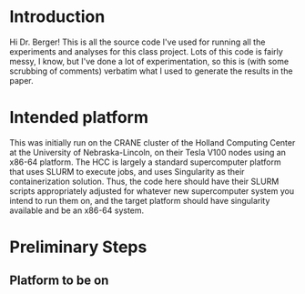 # Introduction
Hi Dr. Berger! This is all the source code I've used for running all the experiments and analyses for this class project.
Lots of this code is fairly messy, I know, but I've done a lot of experimentation, so this is (with some scrubbing of comments) verbatim what I used to generate the results in the paper.
# Intended platform
This was initially run on the CRANE cluster of the Holland Computing Center at the University of Nebraska-Lincoln, on their Tesla V100 nodes using an x86-64 platform.
The HCC is largely a standard supercomputer platform that uses SLURM to execute jobs, and uses Singularity as their containerization solution.
Thus, the code here should have their SLURM scripts appropriately adjusted for whatever new supercomputer system you intend to run them on, and the target platform should have singularity available and be an x86-64 system.
# Preliminary Steps

## Platform to be on